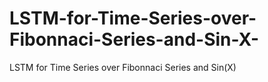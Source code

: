 # LSTM-for-Time-Series-over-Fibonnaci-Series-and-Sin-X-
LSTM for Time Series over Fibonnaci Series and Sin(X)
